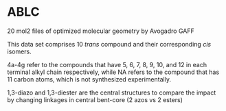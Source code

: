 # ABLC
<h>20 mol2 files of optimized molecular geometry by Avogadro GAFF</h>
<p>This data set comprises 10 <i>trans</i> compound and their corresponding <i>cis</i> isomers.</p>
<p>4a-4g refer to the compounds that have 5, 6, 7, 8, 9, 10, and 12 in each terminal alkyl chain respectively, while NA refers to the compound that has 11 carbon atoms, which is not synthesized experimentally.</p>
<p>1,3-diazo and 1,3-diester are the central structures to compare the impact by changing linkages in central bent-core (2 azos vs 2 esters)</p>



